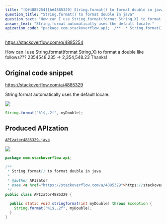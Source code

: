 ```yaml
---
title: "[Q#4885254][A#4885329] String.format() to format double in java"
question_title: "String.format() to format double in java"
question_text: "How can I use String.format(format String,X) to format a double like follows??? 2354548.235 -> 2,354,548.23 Thanks!"
answer_text: "String.format automatically uses the default locale."
apization_code: "package com.stackoverflow.api;  /**  * String.format() to format double in java  *  * @author APIzator  * @see <a href=\"https://stackoverflow.com/a/4885329\">https://stackoverflow.com/a/4885329</a>  */ public class APIzator4885329 {    public static void stringformat(int myDouble) throws Exception {     String.format(\"%1$,.2f\", myDouble);   } }"
---
```


https://stackoverflow.com/q/4885254

How can I use String.format(format String,X) to format a double like follows???
2354548.235 -&gt; 2,354,548.23
Thanks!



## Original code snippet

https://stackoverflow.com/a/4885329

String.format automatically uses the default locale.

<div class="code-logo"><img src="/stackoverflow.png" /></div>

```java
String.format("%1$,.2f", myDouble);
```

## Produced APIzation

[`APIzator4885329.java`](https://github.com/pasqualesalza/apization-temp/raw/main/data/search/APIzator4885329.java)

<div class="code-logo"><img src="/apizator.png" /></div>

```java
package com.stackoverflow.api;

/**
 * String.format() to format double in java
 *
 * @author APIzator
 * @see <a href="https://stackoverflow.com/a/4885329">https://stackoverflow.com/a/4885329</a>
 */
public class APIzator4885329 {

  public static void stringformat(int myDouble) throws Exception {
    String.format("%1$,.2f", myDouble);
  }
}

```